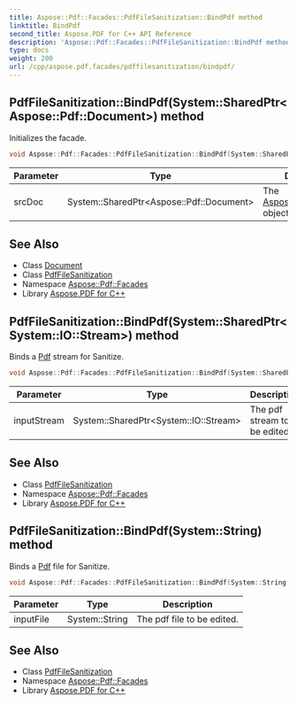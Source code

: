 ```yaml
---
title: Aspose::Pdf::Facades::PdfFileSanitization::BindPdf method
linktitle: BindPdf
second_title: Aspose.PDF for C++ API Reference
description: 'Aspose::Pdf::Facades::PdfFileSanitization::BindPdf method. Initializes the facade in C++.'
type: docs
weight: 200
url: /cpp/aspose.pdf.facades/pdffilesanitization/bindpdf/
---
```

## PdfFileSanitization::BindPdf(System::SharedPtr\<Aspose::Pdf::Document\>) method


Initializes the facade.

```cpp
void Aspose::Pdf::Facades::PdfFileSanitization::BindPdf(System::SharedPtr<Aspose::Pdf::Document> srcDoc) override
```


| Parameter | Type | Description |
| --- | --- | --- |
| srcDoc | System::SharedPtr\<Aspose::Pdf::Document\> | The [Aspose.Pdf.Document](../../../aspose.pdf/document/) object. |

## See Also

* Class [Document](../../../aspose.pdf/document/)
* Class [PdfFileSanitization](../)
* Namespace [Aspose::Pdf::Facades](../../)
* Library [Aspose.PDF for C++](../../../)
## PdfFileSanitization::BindPdf(System::SharedPtr\<System::IO::Stream\>) method


Binds a [Pdf](../../../aspose.pdf/) stream for Sanitize.

```cpp
void Aspose::Pdf::Facades::PdfFileSanitization::BindPdf(System::SharedPtr<System::IO::Stream> inputStream) override
```


| Parameter | Type | Description |
| --- | --- | --- |
| inputStream | System::SharedPtr\<System::IO::Stream\> | The pdf stream to be edited. |

## See Also

* Class [PdfFileSanitization](../)
* Namespace [Aspose::Pdf::Facades](../../)
* Library [Aspose.PDF for C++](../../../)
## PdfFileSanitization::BindPdf(System::String) method


Binds a [Pdf](../../../aspose.pdf/) file for Sanitize.

```cpp
void Aspose::Pdf::Facades::PdfFileSanitization::BindPdf(System::String inputFile) override
```


| Parameter | Type | Description |
| --- | --- | --- |
| inputFile | System::String | The pdf file to be edited. |

## See Also

* Class [PdfFileSanitization](../)
* Namespace [Aspose::Pdf::Facades](../../)
* Library [Aspose.PDF for C++](../../../)
